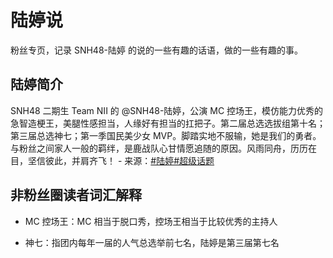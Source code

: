 # 陆婷说

粉丝专页，记录 SNH48-陆婷 的说的一些有趣的话语，做的一些有趣的事。

## 陆婷简介

SNH48 二期生 Team NII 的 @SNH48-陆婷，公演 MC 控场王，模仿能力优秀的急智造梗王，美腿性感担当，人缘好有担当的扛把子。第二届总选选拔组第十名；第三届总选神七；第一季国民美少女 MVP。脚踏实地不服输，她是我们的勇者。与粉丝之间家人一般的羁绊，是鹿战队心甘情愿追随的原因。风雨同舟，历历在目，坚信彼此，并肩齐飞！ - 来源：[#陆婷#超级话题](http://weibo.com/p/1008081774e0904c29efe3190815720ccffa6c/super_index)

## 非粉丝圈读者词汇解释

- MC 控场王：MC 相当于脱口秀，控场王相当于比较优秀的主持人

- 神七：指团内每年一届的人气总选举前七名，陆婷是第三届第七名
